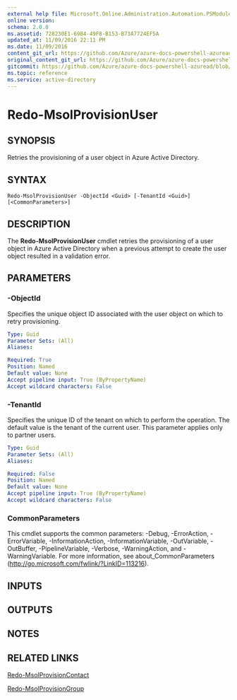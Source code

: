 ```yaml
---
external help file: Microsoft.Online.Administration.Automation.PSModule.dll-Help.xml
online version:
schema: 2.0.0
ms.assetid: 728230E1-6984-49F8-B153-B73A7724EF5A
updated_at: 11/09/2016 22:11 PM
ms.date: 11/09/2016
content_git_url: https://github.com/Azure/azure-docs-powershell-azuread/blob/RobdeJong-patch-11/Azure%20AD%20Cmdlets/MSOnline/v1/Redo-MsolProvisionUser.md
original_content_git_url: https://github.com/Azure/azure-docs-powershell-azuread/blob/RobdeJong-patch-11/Azure%20AD%20Cmdlets/MSOnline/v1/Redo-MsolProvisionUser.md
gitcommit: https://github.com/Azure/azure-docs-powershell-azuread/blob/a602340dee47e7edf41f6c5af3edb93e03ac1b45
ms.topic: reference
ms.service: active-directory
---
```


# Redo-MsolProvisionUser

## SYNOPSIS
Retries the provisioning of a user object in Azure Active Directory.

## SYNTAX

```
Redo-MsolProvisionUser -ObjectId <Guid> [-TenantId <Guid>] [<CommonParameters>]
```

## DESCRIPTION
The **Redo-MsolProvisionUser** cmdlet retries the provisioning of a user object in Azure Active Directory when a previous attempt to create the user object resulted in a validation error.

## PARAMETERS

### -ObjectId
Specifies the unique object ID associated with the user object on which to retry provisioning.

```yaml
Type: Guid
Parameter Sets: (All)
Aliases:

Required: True
Position: Named
Default value: None
Accept pipeline input: True (ByPropertyName)
Accept wildcard characters: False
```

### -TenantId
Specifies the unique ID of the tenant on which to perform the operation.
The default value is the tenant of the current user.
This parameter applies only to partner users.

```yaml
Type: Guid
Parameter Sets: (All)
Aliases:

Required: False
Position: Named
Default value: None
Accept pipeline input: True (ByPropertyName)
Accept wildcard characters: False
```

### CommonParameters
This cmdlet supports the common parameters: -Debug, -ErrorAction, -ErrorVariable, -InformationAction, -InformationVariable, -OutVariable, -OutBuffer, -PipelineVariable, -Verbose, -WarningAction, and -WarningVariable. For more information, see about_CommonParameters (http://go.microsoft.com/fwlink/?LinkID=113216).

## INPUTS

## OUTPUTS

## NOTES

## RELATED LINKS
[Redo-MsolProvisionContact](./Redo-MsolProvisionContact.md)

[Redo-MsolProvisionGroup](./Redo-MsolProvisionGroup.md)
